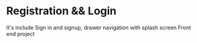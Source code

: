 # Registration && Login
It's include Sign in and signup, drawer navigation with splash screen Front end project

